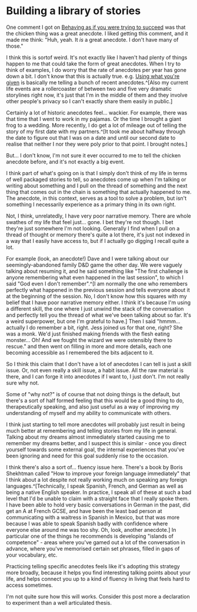 # Building a library of stories

One comment I got on [Behaving as if you were trying to succeed](https://notebook.drmaciver.com/posts/2025-03-28-12:43.html) was that the chicken thing was a great anecdote. I liked getting this comment, and it made me think: "Huh, yeah. It *is* a great anecdote. I don't have many of those."

I think this is sortof weird. It's not exactly like I haven't had plenty of things happen to me that could take the form of great anecdotes. When I try to think of examples, I do worry that the rate of anecdotes per year has gone down a bit. I don't know that this is actually true. e.g. [Using what you're given](https://drmaciver.substack.com/p/using-what-youre-given) is basically me telling a bunch of recent anecdotes.^[Also my current life events are a rollercoaster of between two and five very dramatic storylines right now, it's just that I'm in the middle of them and they involve other people's privacy so I can't exactly share them easily in public.]

Certainly a lot of historic anecdotes feel... wackier. For example, there was that time that I went to work in my pajamas. Or the time I brought a giant frog to a wedding. More recently, I do get a lot of mileage out of telling the story of my first date with my partners.^[It took me about halfway through the date to figure out that I was on a date and until our second date to realise that neither I nor they were poly prior to that point. I brought notes.] 

But... I don't know, I'm not sure it ever occurred to me to tell the chicken anecdote before, and it's not exactly a big event.

I think part of what's going on is that I simply don't think of my life in terms of well packaged stories to tell, so anecdotes come up when I'm talking or writing about something and I pull on the thread of something and the next thing that comes out in the chain is something that actually happened to me. The anecdote, in this context, serves as a tool to solve a problem, but isn't something I necessarily experience as a primary thing in its own right.

Not, I think, unrelatedly, I have very poor narrative memory. There are whole swathes of my life that feel just... gone. I bet they're not though. I bet they're just somewhere I'm not looking. Generally I find when I pull on a thread of thought or memory there's quite a lot there, it's just not indexed in a way that I easily have access to, but if I actually go digging I recall quite a lot.

For example (look, an anecdote!) Dave and I were talking about our seemingly-abandoned family D&D game the other day. We were vaguely talking about resuming it, and he said something like "The first challenge is anyone remembering what even happened in the last session", to which I said "God even I don't remember".^[I am normally the one who remembers perfectly what happened in the previous session and tells everyone about it at the beginning of the session. No, I don't know how this squares with my belief that I have poor narrative memory either. I think it's because I'm using a different skill, the one where I just unwind the stack of the conversation and perfectly tell you the thread of what we've been talking about so far. It's a weird superpower, but one I'm grateful to have.] Then I said "hmmm... actually I do remember a bit, right. Jess joined us for that one, right? She was a monk. We'd just finished making friends with the flesh eating monster... Oh! And we fought the wizard we were ostensibly there to rescue." and then went on filling in more and more details, each one becoming accessible as I remembered the bits adjacent to it.

So I think this claim that I don't have a lot of anecdotes I can tell is just a skill issue. Or, not even really a skill issue, a habit issue. All the raw material is there, and I can forge it into anecdotes if I want to, I just don't. I'm not really sure why not.

Some of "why not?" is of course that not doing things is the default, but there's a sort of half formed feeling that this would be a good thing to do, therapeutically speaking, and also just useful as a way of improving my understanding of myself and my ability to communicate with others.

I think just starting to tell more anecdotes will probably just result in being much better at remembering and telling stories from my life in general. Talking about my dreams almost immediately started causing me to remember my dreams better, and I suspect this is similar - once you direct yourself towards some external goal, the internal experiences that you've been ignoring and need for this goal suddenly rise to the occasion.

I think there's also a sort of... fluency issue here. There's a book by Boris Shekhtman called "How to improve your foreign language immediately" that I think about a lot despite not really working much on speaking any foreign languages.^[Technically, I speak Spanish, French, and German as well as being a native English speaker. In practice, I speak all of these at such a bad level that I'd be unable to claim with a straight face that I really spoke them. I have been able to hold very basic conversations in German in the past, did get an A at French GCSE, and have been the least bad person at communicating with a waitress in Spanish in Mexico, but that was more because I was able to speak Spanish badly with confidence where everyone else around me was too shy. Oh, look, another anecdote.] In particular one of the things he recommends is developing "islands of competence" - areas where you've gamed out a lot of the conversation in advance, where you've memorised certain set phrases, filled in gaps of your vocabulary, etc.

Practicing telling specific anecdotes feels like it's adopting this strategy more broadly, because it helps you find interesting talking points about your life, and helps connect you up to a kind of fluency in living that feels hard to access sometimes.

I'm not quite sure how this will works. Consider this post more a declaration to experiment than a well articulated thesis.
